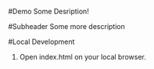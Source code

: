 #Demo
Some Desription!

#Subheader
Some more description

#Local Development
1. Open index.html on your local browser.
